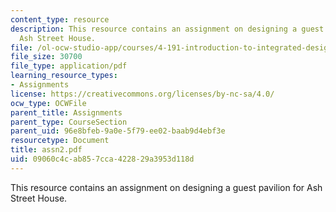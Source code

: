 ```yaml
---
content_type: resource
description: This resource contains an assignment on designing a guest pavilion for
  Ash Street House.
file: /ol-ocw-studio-app/courses/4-191-introduction-to-integrated-design-fall-2006/09060c4cab857cca422829a3953d118d_assn2.pdf
file_size: 30700
file_type: application/pdf
learning_resource_types:
- Assignments
license: https://creativecommons.org/licenses/by-nc-sa/4.0/
ocw_type: OCWFile
parent_title: Assignments
parent_type: CourseSection
parent_uid: 96e8bfeb-9a0e-5f79-ee02-baab9d4ebf3e
resourcetype: Document
title: assn2.pdf
uid: 09060c4c-ab85-7cca-4228-29a3953d118d
---
```

This resource contains an assignment on designing a guest pavilion for Ash Street House.
